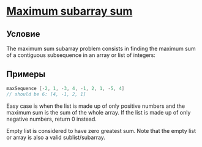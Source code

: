 # [Maximum subarray sum](https://www.codewars.com/kata/54521e9ec8e60bc4de000d6c)

## Условие

The maximum sum subarray problem consists in finding the maximum sum of a contiguous subsequence in an array or list of integers:

## Примеры

```csharp
maxSequence [-2, 1, -3, 4, -1, 2, 1, -5, 4]
// should be 6: [4, -1, 2, 1]
```
Easy case is when the list is made up of only positive numbers and the maximum sum is the sum of the whole array. If the list is made up of only negative numbers, return 0 instead.

Empty list is considered to have zero greatest sum. Note that the empty list or array is also a valid sublist/subarray.
